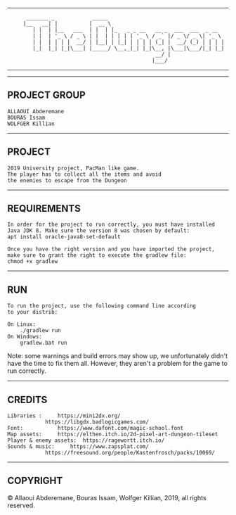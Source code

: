 ----------------------------------------------------------------------------------
	  	  _______ _            _____                                     
	  	 |__   __| |          |  __ \                                    
	  	    | |  | |__   ___  | |  | |_   _ _ __   __ _  ___  ___  _ __  
	  	    | |  | '_ \ / _ \ | |  | | | | | '_ \ / _` |/ _ \/ _ \| '_ \ 
	  	    | |  | | | |  __/ | |__| | |_| | | | | (_| |  __/ (_) | | | |
	  	    |_|  |_| |_|\___| |_____/ \__,_|_| |_|\__, |\___|\___/|_| |_|
	 	                                           __/ |                 
		                                          |___/                  
----------------------------------------------------------------------------------

--------------------------------
PROJECT GROUP
--------------------------------
	ALLAOUI Abderemane
	BOURAS Issam
	WOLFGER Killian

--------------------------------
 PROJECT
--------------------------------
	2019 University project, PacMan like game.
	The player has to collect all the items and avoid
	the enemies to escape from the Dungeon

--------------------------------
REQUIREMENTS
--------------------------------
	In order for the project to run correctly, you must have installed
	Java JDK 8. Make sure the version 8 was chosen by default:
	apt install oracle-java8-set-default

	Once you have the right version and you have imported the project,
	make sure to grant the right to execute the gradlew file:
	chmod +x gradlew

--------------------------------
RUN
--------------------------------
	To run the project, use the following command line according
	to your distrib:

	On Linux:
		./gradlew run
	On Windows:
		gradlew.bat run
	

Note: some warnings and build errors may show up, we unfortunately didn't have
the time to fix them all. However, they aren't a problem for the game to run
correctly.

--------------------------------
CREDITS
--------------------------------
	Libraries :		https://mini2dx.org/
				https://libgdx.badlogicgames.com/
	Font:			https://www.dafont.com/magic-school.font
	Map assets:		https://elthen.itch.io/2d-pixel-art-dungeon-tileset
	Player & enemy assets:	https://ragewortt.itch.io/
	Sounds & music:		https://www.zapsplat.com/
				https://freesound.org/people/Kastenfrosch/packs/10069/

--------------------------------
COPYRIGHT
--------------------------------
© Allaoui Abderemane, Bouras Issam, Wolfger Killian, 2019, all rights reserved.
